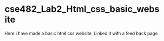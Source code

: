 # cse482_Lab2_Html_css_basic_website
Here i have made a basic html css website. Linked it with a feed back page
